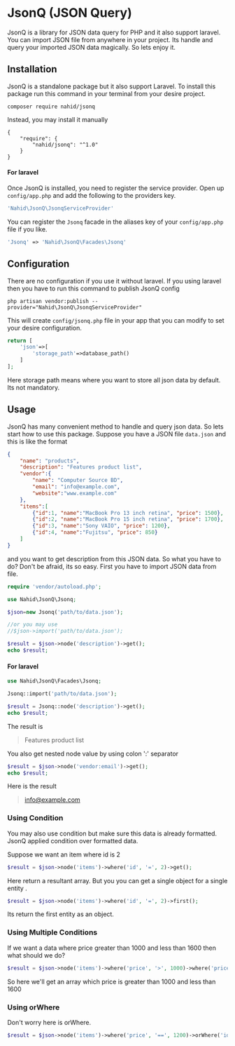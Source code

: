 # JsonQ (JSON Query)
JsonQ is a library for JSON data query  for PHP and it also support laravel. You can import JSON file from anywhere in your project. Its handle and query your imported JSON data magically. So lets enjoy it.

## Installation
JsonQ is a standalone package but it also support Laravel. To install this package run this command in your terminal from your desire project.

```
composer require nahid/jsonq
```
Instead, you may install it manually

```
{
    "require": {
        "nahid/jsonq": "^1.0"
    }
}
```

#### For laravel 
Once JsonQ is installed, you need to register the service provider. Open up `config/app.php` and add the following to the providers key.
```php
'Nahid\JsonQ\JsonqServiceProvider'
```
You can register the `Jsonq` facade in the aliases key of your `config/app.php` file if you like.
```php
'Jsonq' => 'Nahid\JsonQ\Facades\Jsonq'
```

## Configuration
There are no configuration if you use it without laravel. If you using laravel then you have to run this command to publish JsonQ config

```
php artisan vendor:publish --provider="Nahid\JsonQ\JsonqServiceProvider"
```
This will create `config/jsonq.php` file in your app that you can modify to set your desire configuration.

```php
return [
	'json'=>[
		'storage_path'=>database_path()
	]
];
```
Here storage path means where you want to store all json data by default. Its not mandatory.

## Usage
JsonQ has many convenient method to handle and query json data. So lets start how to use this package. Suppose you have a JSON file `data.json` and this is like the format

```json
{
	"name": "products",
	"description": "Features product list",
	"vendor":{
		"name": "Computer Source BD",
		"email": "info@example.com",
		"website":"www.example.com"
	},
	"items":[
		{"id":1, "name":"MacBook Pro 13 inch retina", "price": 1500},
		{"id":2, "name":"MacBook Pro 15 inch retina", "price": 1700},
		{"id":3, "name":"Sony VAIO", "price": 1200},
		{"id":4, "name":"Fujitsu", "price": 850}
	]
}
```
and you want to get description from this JSON data. So what you have to do? Don't be afraid, its so easy.  First you have to import JSON data from file.
```php
require 'vendor/autoload.php';

use Nahid\JsonQ\Jsonq;

$json=new Jsonq('path/to/data.json');

//or you may use
//$json->import('path/to/data.json');

$result = $json->node('description')->get();
echo $result;
```

#### For laravel
```php
use Nahid\JsonQ\Facades\Jsonq;

Jsonq::import('path/to/data.json');

$result = Jsonq::node('description')->get();
echo $result;
```
The result is 
> Features product list

You also get nested node value by using colon ':' separator
```php
$result = $json->node('vendor:email')->get();
echo $result;
```
Here is the result
> info@example.com

### Using Condition
You may also use condition but make sure this data is already formatted. JsonQ applied condition over formatted data.

Suppose we want an item where id is 2
```php
$result = $json->node('items')->where('id', '=', 2)->get();
```
Here return a resultant array. But you you can get a single object for a single entity .
```php
$result = $json->node('items')->where('id', '=', 2)->first();
```
Its return the first entity as an object.

### Using Multiple Conditions
If we want a data where price greater than 1000 and less than 1600 then what should we do?
```php
$result = $json->node('items')->where('price', '>', 1000)->where('price', '<', 1600)->get();
```
So here we'll get an array which price is greater than 1000 and less than 1600

### Using orWhere

Don't worry here is orWhere. 
```php
$result = $json->node('items')->where('price', '==', 1200)->orWhere('id', '=', 3)->get();
```